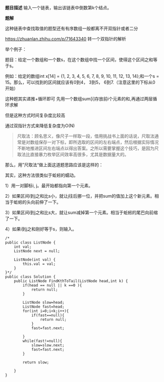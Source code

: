 **题目描述**
输入一个链表，输出该链表中倒数第k个结点。

**题解**

这种链表中查找取值的题型还有有序数组一般都离不开双指针或者二分

https://zhuanlan.zhihu.com/p/71643340
转一个双指针的解析

举个例子：

题目：给定一个数组和一个数s，在这个数组中找一个区间，使得这个区间之和等于s。

例如：给定的数组int x[14] = {1, 2, 3, 4, 5, 6, 7, 8, 9, 10, 11, 12, 13, 14};和一个s = 15。那么，可以找到的区间就应该有0到4， 3到5， 6到7.（注意这里的下标从0开始）

这种题其实递推+循环即可
先用一个数组sum[i]存放前i个元素的和,再通过两层循环求解

但是这种方式时间复杂度比较高

通过双指针方式来降低复杂度为O(N)


>尺取法：顾名思义，像尺子一样取一段，借用挑战书上面的话说，尺取法通常是对数组保存一对下标，即所选取的区间的左右端点，然后根据实际情况不断地推进区间左右端点以得出答案。之所以需要掌握这个技巧，是因为尺取法比直接暴力枚举区间效率高很多，尤其是数据量大的。

那么，用”尺取法“做上面这道题思路应该是这样的：

其实，这种方法很类似于蚯蚓的蠕动。

1）用一对脚标i, j。最开始都指向第一个元素。

2）如果区间i到j之和比s小，就让j往后挪一位，并把sum的值加上这个新元素。相当于蚯蚓的头向前伸了一下。

3）如果区间i到j之和比s大，就让sum减掉第一个元素。相当于蚯蚓的尾巴向前缩了一下。

4）如果i到j之和刚好等于s，则输入。

```
/*
public class ListNode {
    int val;
    ListNode next = null;
 
    ListNode(int val) {
        this.val = val;
    }
}*/
public class Solution {
    public ListNode FindKthToTail(ListNode head,int k) {
        if(head == null || k ==0 ){
            return null;
        }
 
        ListNode slow=head;
        ListNode fast=head;
        for(int i=0;i<k;i++){
            if(fast==null){
                return null;
            }
            fast=fast.next;
 
        }
        while(fast!=null){
            slow=slow.next;
            fast=fast.next;
        }
 
        return slow;
 
    }
}
```